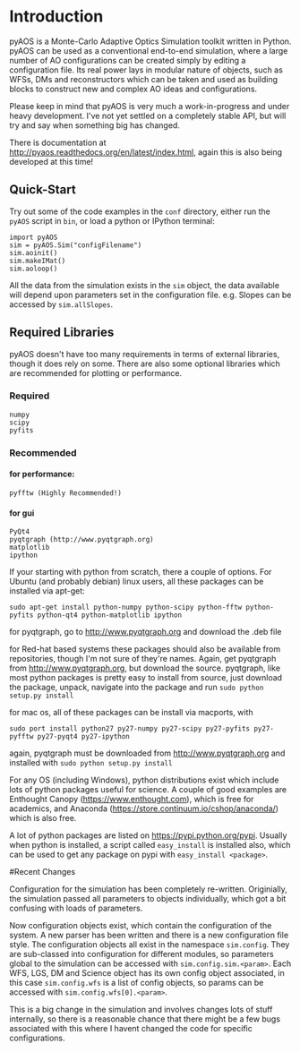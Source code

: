 # Introduction


pyAOS is a Monte-Carlo Adaptive Optics Simulation toolkit written in Python. pyAOS can be used as a conventional end-to-end simulation, where a large number of AO configurations can be created simply by editing a configuration file. Its real power lays in modular nature of objects, such as WFSs, DMs and reconstructors which can be taken and used as building blocks to construct new and complex AO ideas and configurations.

Please keep in mind that pyAOS is very much a work-in-progress and under heavy development. I've not yet settled on a completely stable API, but will try and say when something big has changed.

There is documentation at http://pyaos.readthedocs.org/en/latest/index.html, again this is also being developed at this time!

## Quick-Start


Try out some of the code examples in the ``conf`` directory, either run the ``pyAOS`` script in ``bin``, or load a python or IPython terminal: 

    import pyAOS
    sim = pyAOS.Sim("configFilename")
    sim.aoinit()
    sim.makeIMat()
    sim.aoloop()
    
All the data from the simulation exists in the ``sim`` object, the data available will depend upon parameters set in the configuration file. e.g. Slopes can be accessed by ``sim.allSlopes``.

## Required Libraries
pyAOS doesn't have too many requirements in terms of external libraries, though it does rely on some. There are also some optional libraries which are recommended for plotting or performance.

### Required

    numpy 
    scipy
    pyfits
    
### Recommended
    
#### for performance:
    pyfftw (Highly Recommended!)
    
#### for gui
    PyQt4
    pyqtgraph (http://www.pyqtgraph.org)
    matplotlib
    ipython
    

If your starting with python from scratch, there a couple of options. For Ubuntu (and probably debian) linux users, all these packages can be installed via apt-get:
    
    sudo apt-get install python-numpy python-scipy python-fftw python-pyfits python-qt4 python-matplotlib ipython
    
for pyqtgraph, go to http://www.pyqtgraph.org and download the .deb file
    
for Red-hat based systems these packages should also be available from repositories, though I'm not sure of they're names. Again, get pyqtgraph from http://www.pyqtgraph.org, but download the source. pyqtgraph, like most python packages is pretty easy to install from source, just download the package, unpack, navigate into the package and run ``sudo python setup.py install``
    
for mac os, all of these packages can be install via macports, with 
    
    sudo port install python27 py27-numpy py27-scipy py27-pyfits py27-pyfftw py27-pyqt4 py27-ipython

again, pyqtgraph must be downloaded from http://www.pyqtgraph.org and installed with ``sudo python setup.py install``
    
For any OS (including Windows), python distributions exist which include lots of python packages useful for science. A couple of good examples are Enthought Canopy (https://www.enthought.com), which is free for academics, and Anaconda (https://store.continuum.io/cshop/anaconda/) which is also free.

A lot of python packages are listed on https://pypi.python.org/pypi. Usually when python is installed, a script called ``easy_install`` is installed also, which can be used to get any package on pypi with ``easy_install <package>``.

#Recent Changes

Configuration for the simulation has been completely re-written. Originially, the simulation passed all parameters to objects individually, which got a bit confusing with loads of parameters. 

Now configuration objects exist, which contain the configuration of the system. A new parser has been written and there is a new configuration file style. The configuration objects all exist in the namespace ``sim.config``. They are sub-classed into configuration for different modules, so parameters global to the simulation can be accessed with ``sim.config.sim.<param>``. Each WFS, LGS, DM and Science object has its own config object associated, in this case ``sim.config.wfs`` is a list of config objects, so params can be accessed with ``sim.config.wfs[0].<param>``.

This is a big change in the simulation and involves changes lots of stuff internally, so there is a reasonable chance that there might be a few bugs associated with this where I havent changed the code for specific configurations. 
